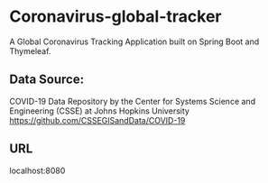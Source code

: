 # Coronavirus-global-tracker
A Global Coronavirus Tracking Application built on Spring Boot and Thymeleaf.

Data Source:
------------

COVID-19 Data Repository by the Center for Systems Science and Engineering (CSSE) at Johns Hopkins University
https://github.com/CSSEGISandData/COVID-19

URL
---
localhost:8080
